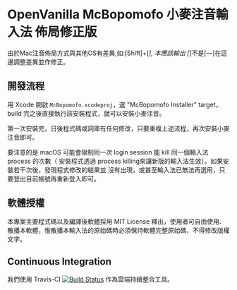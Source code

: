 # OpenVanilla McBopomofo 小麥注音輸入法 佈局修正版

由於Mac注音佈局方式與其他OS有差異,如:[Shift]+[_], 本應該輸出 [_]不是[—]在這邊調整差異並作修正。

## 開發流程

用 Xcode 開啟 `McBopomofo.xcodeproj`，選 "McBopomofo Installer" target，build
完之後直接執行該安裝程式，就可以安裝小麥注音。

第一次安裝完，日後程式碼或詞庫有任何修改，只要重複上述流程，再次安裝小麥注音即可。

要注意的是 macOS 可能會限制同一次 login session 能 kill 同一個輸入法 process 的次數（
安裝程式透過 process killing來讓新版的輸入法生效）。如果安裝若干次後，發現程式修改的結果並
沒有出現，或甚至輸入法已無法再選用，只要登出目前帳號再重新登入即可。

## 軟體授權

本專案主要程式碼以及編譯後軟體採用 MIT License 釋出，使用者可自由使用、散播本軟體，惟散播本輸入法的原始碼時必須保持軟體完整原始碼、不得修改版權文字。

## Continuous Integration

我們使用 Travis-CI [![Build Status](https://travis-ci.org/openvanilla/McBopomofo.svg?branch=master)](https://travis-ci.org/openvanilla/McBopomofo) 作為雲端持續整合工具。
